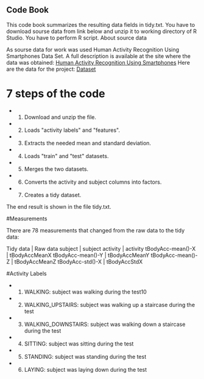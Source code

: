 ## Code Book

This code book summarizes the resulting data fields in tidy.txt.
You have to download sourse data from link below and unzip it to working directory of R Studio. You have to perform R script. About source data

As sourse data for work was used Human Activity Recognition Using Smartphones Data Set. 
A full description is available at the site where the data was obtained: [Human Activity Recognition Using Smartphones](http://archive.ics.uci.edu/ml/datasets/Human+Activity+Recognition+Using+Smartphones) 
Here are the data for the project: [Dataset](https://d396qusza40orc.cloudfront.net/getdata%2Fprojectfiles%2FUCI%20HAR%20Dataset.zip)

# 7 steps of the code

* 1. Download and unzip the file.
* 2. Loads "activity labels" and "features".
* 3. Extracts the needed mean and standard deviation.
* 4. Loads "train" and "test" datasets.
* 5. Merges the two datasets.
* 6. Converts the activity and subject columns into factors.
* 7. Creates a tidy dataset.

The end result is shown in the file tidy.txt.


#Measurements

There are 78 measurements that changed from the raw data to the tidy data:

Tidy data | Raw data
subject | subject
activity | activity
tBodyAcc-mean()-X | tBodyAccMeanX
tBodyAcc-mean()-Y | tBodyAccMeanY
tBodyAcc-mean()-Z | tBodyAccMeanZ
tBodyAcc-std()-X | tBodyAccStdX

#Activity Labels

* 1. WALKING: subject was walking during the test10
* 2. WALKING_UPSTAIRS: subject was walking up a staircase during the test
* 3. WALKING_DOWNSTAIRS: subject was walking down a staircase during the test
* 4. SITTING: subject was sitting during the test
* 5. STANDING: subject was standing during the test
* 6. LAYING: subject was laying down during the test
